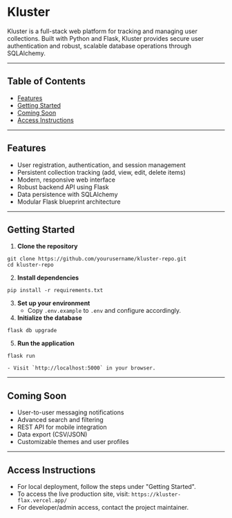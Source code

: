 # Kluster

Kluster is a full-stack web platform for tracking and managing user collections. Built with Python and Flask, Kluster provides secure user authentication and robust, scalable database operations through SQLAlchemy.

***

## Table of Contents

- [Features](#features)
- [Getting Started](#getting-started)
- [Coming Soon](#coming-soon)
- [Access Instructions](#access-instructions)

***

## Features

- User registration, authentication, and session management
- Persistent collection tracking (add, view, edit, delete items)
- Modern, responsive web interface
- Robust backend API using Flask
- Data persistence with SQLAlchemy
- Modular Flask blueprint architecture

***

## Getting Started

1. **Clone the repository**

```
git clone https://github.com/yourusername/kluster-repo.git
cd kluster-repo
```

2. **Install dependencies**

```
pip install -r requirements.txt
```

3. **Set up your environment**
    - Copy `.env.example` to `.env` and configure accordingly.
4. **Initialize the database**

```
flask db upgrade
```

5. **Run the application**

```
flask run
```

    - Visit `http://localhost:5000` in your browser.

***

## Coming Soon

- User-to-user messaging notifications
- Advanced search and filtering
- REST API for mobile integration
- Data export (CSV/JSON)
- Customizable themes and user profiles

***

## Access Instructions

- For local deployment, follow the steps under "Getting Started".
- To access the live production site, visit:
`https://kluster-flax.vercel.app/`
- For developer/admin access, contact the project maintainer.
